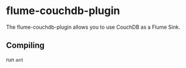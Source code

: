 flume-couchdb-plugin
====================

The flume-couchdb-plugin allows you to use CouchDB as a Flume Sink.

Compiling
---------

run `ant`

